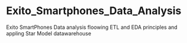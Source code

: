 # Exito_Smartphones_Data_Analysis
Exito SmartPhones Data analysis floowing ETL and EDA principles and appling Star Model datawarehouse
